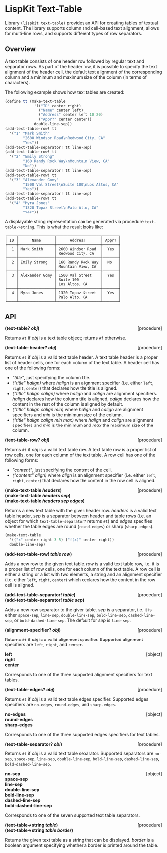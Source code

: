 # LispKit Text-Table

Library `(lispkit text-table)` provides an API for creating tables of textual content. The library supports column and cell-based text alignment, allows for multi-line rows, and supports different types of row separators.

## Overview

A text table consists of one header row followed by regular text and separator rows. As part of the header row, it is possible to specify the text alignment of the header cell, the default text alignment of the corresponding column and a minimum and maximum size of the column (in terms of characters).

The following example shows how text tables are created:

```scheme
(define tt (make-text-table
             '(("ID" center right)
               ("Name" center left)
               ("Address" center left 10 20)
               ("Appr?" center center))
             double-line-sep))
(add-text-table-row! tt
  '("1" "Mark Smith"
        "2600 Windsor Road\nRedwood City, CA"
        "Yes"))
(add-text-table-separator! tt line-sep)
(add-text-table-row! tt
  '("2" "Emily Strong"
        "160 Randy Rock Way\nMountain View, CA"
        "No"))
(add-text-table-separator! tt line-sep)
(add-text-table-row! tt
  '("3" "Alexander Gomy"
        "1500 Val Street\nSuite 100\nLos Altos, CA"
        "Yes"))
(add-text-table-separator! tt line-sep)
(add-text-table-row! tt
  '("4" "Myra Jones"
        "1320 Topaz Street\nPalo Alto, CA"
        "Yes"))
```

A displayable string representation can be generated via procedure `text-table->string`. This is what the result looks like:

```
┌────┬────────────────┬────────────────────┬───────┐
│ ID │      Name      │      Address       │ Appr? │
╞════╪════════════════╪════════════════════╪═══════╡
│  1 │ Mark Smith     │ 2600 Windsor Road  │  Yes  │
│    │                │ Redwood City, CA   │       │
├────┼────────────────┼────────────────────┼───────┤
│  2 │ Emily Strong   │ 160 Randy Rock Way │  No   │
│    │                │ Mountain View, CA  │       │
├────┼────────────────┼────────────────────┼───────┤
│  3 │ Alexander Gomy │ 1500 Val Street    │  Yes  │
│    │                │ Suite 100          │       │
│    │                │ Los Altos, CA      │       │
├────┼────────────────┼────────────────────┼───────┤
│  4 │ Myra Jones     │ 1320 Topaz Street  │  Yes  │
│    │                │ Palo Alto, CA      │       │
└────┴────────────────┴────────────────────┴───────┘
```


## API

**(text-table? _obj_)** &nbsp;&nbsp;&nbsp; <span style="float:right;text-align:rigth;">[procedure]</span>  

Returns `#t` if _obj_ is a text table object; returns `#f` otherwise.

**(text-table-header? _obj_)** &nbsp;&nbsp;&nbsp; <span style="float:right;text-align:rigth;">[procedure]</span>  

Returns `#t` if _obj_ is a valid text table header. A text table header is a proper list of header cells, one for each column of the text table. A header cell has one of the following forms:

   - _"title"_, just specifying the column title.
   - _("title" halign)_ where _halign_ is an alignment specifier (i.e. either `left`, `right`, `center`) that declares how the title is aligned.
   - _("title" halign calign)_  where _halign_ and _calign_ are alignment specifiers. _halign_ declares how the column title is aligned, _calign_ declares how the content in the rest of the column is aligned by default.
   - _("title" halign calign min)_ where _halign_ and _calign_ are alignment specifiers and _min_ is the minimum size of the column.
   - _("title" halign calign min max)_ where _halign_ and _calign_ are alignment specifiers and _min_ is the minimum and _max_ the maximum size of the column.

**(text-table-row? _obj_)** &nbsp;&nbsp;&nbsp; <span style="float:right;text-align:rigth;">[procedure]</span>  

Returns `#t` if _obj_ is a valid text table row. A text table row is a proper list of row cells, one for each column of the text table. A row cell has one of the following forms:

   - _"content"_, just specifying the content of the cell.
   - _("content" align)_ where _align_ is an alignment specifier (i.e. either `left`, `right`, `center`) that declares how the content in the row cell is aligned.

**(make-text-table _headers_)** &nbsp;&nbsp;&nbsp; <span style="float:right;text-align:rigth;">[procedure]</span>  
**(make-text-table _headers sep_)**  
**(make-text-table _headers sep edges_)**  

Returns a new text table with the given header row. _headers_ is a valid text table header, _sep_ is a separator between header and table rows (i.e. an object for which `text-table-separator?` returns `#t`) and _edges_ specifies whether the table edges are round (`round-edges`) or sharp (`sharp-edges`).

```scheme
(make-text-table
  '(("x" center right 3 5) ("f(x)" center right))
  double-line-sep)
```

**(add-text-table-row! _table row_)** &nbsp;&nbsp;&nbsp; <span style="float:right;text-align:rigth;">[procedure]</span>  

Adds a new row to the given text table. _row_ is a valid text table row, i.e. it is a proper list of row cells, one for each column of the text table. A row cell is either a string or a list with two elements, a string and an alignment specifier (i.e. either `left`, `right`, `center`) which declares how the content in the row cell is aligned.

**(add-text-table-separator! _table_)** &nbsp;&nbsp;&nbsp; <span style="float:right;text-align:rigth;">[procedure]</span>  
**(add-text-table-separator! _table sep_)**  

Adds a new row separator to the given table. _sep_ is a separator, i.e. it is either `space-sep`, `line-sep`, `double-line-sep`, `bold-line-sep`, `dashed-line-sep`, or `bold-dashed-line-sep`. The default for _sep_ is `line-sep`.

**(alignment-specifier? _obj_)** &nbsp;&nbsp;&nbsp; <span style="float:right;text-align:rigth;">[procedure]</span>  

Returns `#t` if _obj_ is a valid alignment specifier. Supported alignment specifiers are `left`, `right`, and `center`.

**left** &nbsp;&nbsp;&nbsp; <span style="float:right;text-align:rigth;">[object]</span>  
**right**  
**center**  

Corresponds to one of the three supported alignment specifiers for text tables.

**(text-table-edges? _obj_)** &nbsp;&nbsp;&nbsp; <span style="float:right;text-align:rigth;">[procedure]</span>  

Returns `#t` if _obj_ is a valid text table edges specifier. Supported edges specifiers are `no-edges`, `round-edges`, and `sharp-edges`.

**no-edges** &nbsp;&nbsp;&nbsp; <span style="float:right;text-align:rigth;">[object]</span>  
**round-edges**  
**sharp-edges**  

Corresponds to one of the three supported edges specifiers for text tables.

**(text-table-separator? _obj_)** &nbsp;&nbsp;&nbsp; <span style="float:right;text-align:rigth;">[procedure]</span>  

Returns `#t` if _obj_ is a valid text table separator. Supported separators are `no-sep`, `space-sep`, `line-sep`, `double-line-sep`, `bold-line-sep`, `dashed-line-sep`, `bold-dashed-line-sep`.

**no-sep** &nbsp;&nbsp;&nbsp; <span style="float:right;text-align:rigth;">[object]</span>  
**space-sep**  
**line-sep**  
**double-line-sep**  
**bold-line-sep**  
**dashed-line-sep**  
**bold-dashed-line-sep**  

Corresponds to one of the seven supported text table separators.

**(text-table-\>string _table_)** &nbsp;&nbsp;&nbsp; <span style="float:right;text-align:rigth;">[procedure]</span>  
**(text-table-\>string _table border_)**  

Returns the given text table as a string that can be displayed. _border_ is a boolean argument specifying whether a border is printed around the table.

